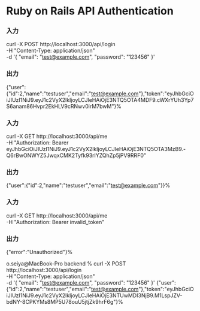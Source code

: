 # Ruby on Rails API Authentication

### 入力

curl -X POST http://localhost:3000/api/login \
 -H "Content-Type: application/json" \
 -d '{
"email": "test@example.com",
"password": "123456"
}'

### 出力

{"user":{"id":2,"name":"testuser","email":"test@example.com"},"token":"eyJhbGciOiJIUzI1NiJ9.eyJ1c2VyX2lkIjoyLCJleHAiOjE3NTQ5OTA4MDF9.cWXrYUh3Yp7S6anam86Hvpr2EkHLV9cRNwv0irM7bwM"}%

### 入力

curl -X GET http://localhost:3000/api/me \
 -H "Authorization: Bearer eyJhbGciOiJIUzI1NiJ9.eyJ1c2VyX2lkIjoyLCJleHAiOjE3NTQ5OTA3MzB9.-Q6rBwONWYZ5JwqxCMK2Tyfk93rlYZQhZp5jPV9RRF0"

### 出力

{"user":{"id":2,"name":"testuser","email":"test@example.com"}}%

### 入力

curl -X GET http://localhost:3000/api/me \
 -H "Authorization: Bearer invalid_token"

### 出力

{"error":"Unauthorized"}%

o.seiya@MacBook-Pro backend % curl -X POST http://localhost:3000/api/login \
 -H "Content-Type: application/json" \
 -d '{
"email": "test@example.com",
"password": "123456"
}'
{"user":{"id":2,"name":"testuser","email":"test@example.com"},"token":"eyJhbGciOiJIUzI1NiJ9.eyJ1c2VyX2lkIjoyLCJleHAiOjE3NTUwMDI3NjB9.M1LspJZV-bdNY-8CPKYMs8MP5U78ouU5jtjZk9hrF6g"}%
